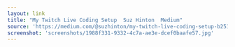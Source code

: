 ```yaml
---
layout: link
title: "My Twitch Live Coding Setup  Suz Hinton  Medium"
source: 'https://medium.com/@suzhinton/my-twitch-live-coding-setup-b2516672fb21'
screenshot: 'screenshots/1988f331-9332-4c7a-ae3e-dcef0baafe57.jpg'
---
```



